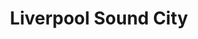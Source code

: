 ---
layout: festival
title: Liverpool Sound City
description: 4-5 MAY 2019
description2: Liverpool (UK) 
categories: festivals
photo: Nathan Dainty

facebook_url: https://www.facebook.com/lovaalvildemusic/
instagram_url: https://www.instagram.com/lovaalvilde/
twitter_url: https://twitter.com/lovaalvilde/

youtubeId1: te4L-fpqdBs
youtubeId2: LA-O4m3ANWo
youtubeId3: HvQiqXsDfJ4

image: assets/images/liverpool.jpg
---